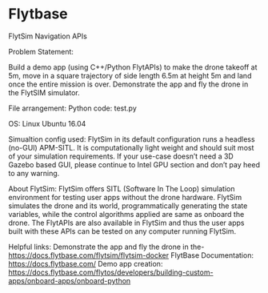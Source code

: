 # Flytbase
FlytSim Navigation APIs

Problem Statement:

Build a demo app (using C++/Python FlytAPIs) to make the drone takeoff at 5m, move in a square trajectory of side length 6.5m at height 5m and land once the entire mission is over. Demonstrate the app and fly the drone in the FlytSIM simulator.

File arrangement: Python code: test.py 

OS: Linux Ubuntu 16.04 

Simualtion config used: FlytSim in its default configuration runs a headless (no-GUI) APM-SITL. It is computationally light weight and should suit most of your simulation requirements. If your use-case doesn’t need a 3D Gazebo based GUI, please continue to Intel GPU section and don’t pay heed to any warning.

About FlytSim: FlytSim offers SITL (Software In The Loop) simulation environment for testing user apps without the drone hardware. FlytSim simulates the drone and its world, programmatically generating the state variables, while the control algorithms applied are same as onboard the drone. The FlytAPIs are also available in FlytSim and thus the user apps built with these APIs can be tested on any computer running FlytSim.

Helpful links:
Demonstrate the app and fly the drone in the- https://docs.flytbase.com/flytsim/flytsim-docker
FlytBase Documentation: https://docs.flytbase.com/
Demo app creation: https://docs.flytbase.com/flytos/developers/building-custom-apps/onboard-apps/onboard-python
